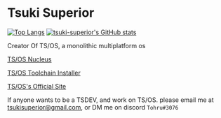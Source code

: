 # Tsuki Superior

[![Top Langs](https://github-readme-stats.vercel.app/api/top-langs/?username=tsuki-superior&theme=dark)](https://github.com/anuraghazra/github-readme-stats)
[![tsuki-superior's GitHub stats](https://github-readme-stats.vercel.app/api?username=tsuki-superior&theme=dark&show_icons=true)](https://github.com/anuraghazra/github-readme-stats)

Creator Of TS/OS, a monolithic multiplatform os

[TS/OS Nucleus](https://github.com/tsuki-superior/tsos-nucleus)

[TS/OS Toolchain Installer](https://github.com/tsuki-superior/tsos-toolchain)

[TS/OS's Official Site](https://tsuki-superior.github.io/tsos-website/)

If anyone wants to be a TSDEV, and work on TS/OS. please email me at tsukisuperior@gmail.com, or DM me on discord `Tohru#3076`

